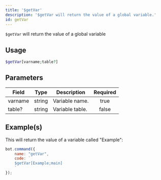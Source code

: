 ```yaml
---
title: '$getVar'
description: '$getVar will return the value of a global variable.'
id: getVar
---
```


`$getVar` will return the value of a global variable

## Usage

```php
$getVar[varname;table?]
```

## Parameters

| Field   | Type   | Description     | Required |
| ------- | ------ | --------------- |:--------:|
| varname | string | Variable name.  |   true   |
| table?  | string | Variable table. |  false   |

## Example(s)

This will return the value of a variable called "Example":

```javascript
bot.command({
    name: "getVar",
    code: `
    $getVar[Example;main]
    `
});
```